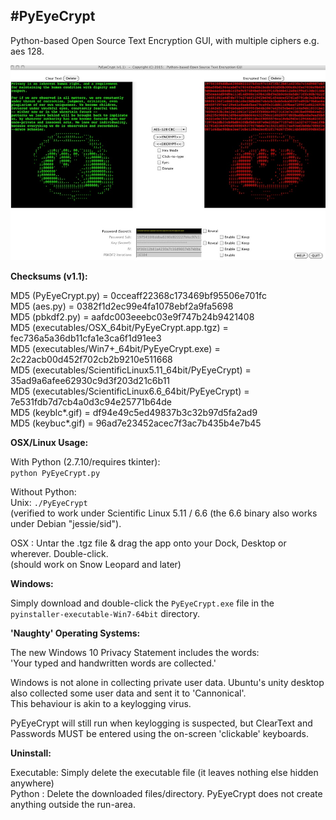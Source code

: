 #**PyEyeCrypt**
---

Python-based Open Source Text Encryption GUI, with multiple ciphers e.g. aes 128.

![ScreenShot](screenshot.jpg)


**Checksums (v1.1):**

MD5 (PyEyeCrypt.py)                                    = 0cceaff22368c173469bf95506e701fc<br>
MD5 (aes.py)                                           = 0382f1d2ec99e4fa1078ebf2a9fa5698<br>
MD5 (pbkdf2.py)                                        = aafdc003eeebc03e9f747b24b9421408<br>
MD5 (executables/OSX_64bit/PyEyeCrypt.app.tgz)         = fec736a5a36db11cfa1e3ca6f1d91ee3<br>
MD5 (executables/Win7+_64bit/PyEyeCrypt.exe)           = 2c22acb00d452f702cb2b9210e511668<br>
MD5 (executables/ScientificLinux5.11_64bit/PyEyeCrypt) = 35ad9a6afee62930c9d3f203d21c6b11<br>
MD5 (executables/ScientificLinux6.6_64bit/PyEyeCrypt)  = 7e531fdb7d7cb4a0d3c94e25771b64de<br>
MD5 (keyblc*.gif)                                      = df94e49c5ed49837b3c32b97d5fa2ad9<br>
MD5 (keybuc*.gif)                                      = 96ad7e23452acec7f3ac7b435b4e7b45<br>

**OSX/Linux Usage:**

With Python (2.7.10/requires tkinter):<br>
```python PyEyeCrypt.py```

Without Python:<br>
Unix: ```./PyEyeCrypt``` <br>
(verified to work under Scientific Linux 5.11 / 6.6 (the 6.6 binary also works under Debian "jessie/sid").

OSX : Untar the .tgz file & drag the app onto your Dock, Desktop or wherever. Double-click.<br>
(should work on Snow Leopard and later)

**Windows:**

Simply download and double-click the ```PyEyeCrypt.exe``` file in the ```pyinstaller-executable-Win7-64bit``` directory.

**'Naughty' Operating Systems:**

The new Windows 10 Privacy Statement includes the words:<br>
'Your typed and handwritten words are collected.'<br>

Windows is not alone in collecting private user data. Ubuntu's unity desktop also collected some user data and sent it to 'Cannonical'.<br>
This behaviour is akin to a keylogging virus.<br>

PyEyeCrypt will still run when keylogging is suspected, but ClearText and Passwords MUST be entered using the on-screen 'clickable' keyboards.

**Uninstall:**

Executable: Simply delete the executable file (it leaves nothing else hidden anywhere)<br>
Python    : Delete the downloaded files/directory. PyEyeCrypt does not create anything outside the run-area.